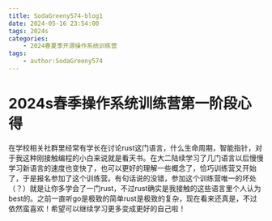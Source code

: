```yaml
---
title: SodaGreeny574-blog1
date: 2024-05-16 23:54:00
tags: 2024s
categories:
    - 2024春夏季开源操作系统训练营
tags:
    - author:SodaGreeny574
---
```

# 2024s春季操作系统训练营第一阶段心得
在学校相关社群里经常有学长在讨论rust这门语言，什么生命周期，智能指针，对于我这种刚接触编程的小白来说就是看天书。在大二陆续学习了几门语言以后慢慢学习新语言的速度也变快了，也可以更好的理解一些概念了，恰巧训练营又开始了，于是报名参加了这个训练营。有句话说的没错，参加这个训练营唯一的坏处（？）就是让你多学会了一门rust，不过rust确实是我接触的这些语言里个人认为best的。之前一直听go是极致的简单rust是极致的复杂，现在看来还真是，不过依然蛮喜欢！希望可以继续学习更多变成更好的自己啦！